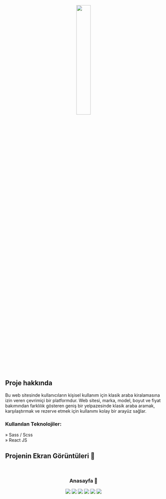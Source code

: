 <div align='center'><img style="width:30%" src='https://user-images.githubusercontent.com/126238825/230613476-9d64a71e-13f0-40d8-9fd2-e3fecfefebcc.png'/></div>

<h2>Proje hakkında</h2>

  <p>Bu web sitesinde kullanıcıların kişisel kullanım için klasik araba kiralamasına izin veren çevrimiçi bir platformdur. Web sitesi, marka, model, boyut ve fiyat bakımından farklılık gösteren geniş bir yelpazesinde klasik araba aramak, karşılaştırmak ve rezerve etmek için kullanımı kolay bir arayüz sağlar.</p>

<h3>Kullanılan Teknolojiler:</h3>

» Sass / Scss <br>
» React JS

<h2>Projenin Ekran Görüntüleri 📸</h2>
<br>
<h3 align='center'>Anasayfa 🏡</h3>

<div align='center'>
<img src='https://user-images.githubusercontent.com/126238825/230613736-0597d00d-9589-4408-bc38-ab21141b266d.png'/>
<img src='https://user-images.githubusercontent.com/126238825/230613944-cc36aab4-b628-47d9-880c-2b25681d39c4.png'/>
<img src='https://user-images.githubusercontent.com/126238825/230613994-a271feb4-1356-4612-9454-d74eed269f46.png'/>
<img src='https://user-images.githubusercontent.com/126238825/230614045-2eb1ce0f-d0cf-4460-80a2-6e70a42fa29c.png'/>
<img src='https://user-images.githubusercontent.com/126238825/230614073-bedfd95f-afeb-44da-bd76-da84dd0be011.png'/>
<img src='https://user-images.githubusercontent.com/126238825/230614108-4ac5e1ee-0f0f-4121-a0fa-00d0a2faf94d.png'/>

</div>
